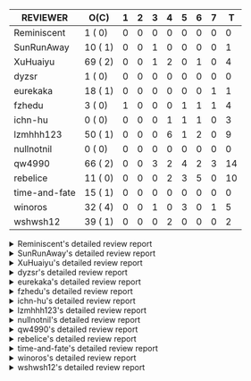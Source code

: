 |   REVIEWER    |  O(C)   | 1 | 2 | 3 | 4 | 5 | 6 | 7 | T  |
|---------------|---------|---|---|---|---|---|---|---|----|
| Reminiscent   |  1 ( 0) | 0 | 0 | 0 | 0 | 0 | 0 | 0 |  0 |
| SunRunAway    | 10 ( 1) | 0 | 0 | 1 | 0 | 0 | 0 | 0 |  1 |
| XuHuaiyu      | 69 ( 2) | 0 | 0 | 1 | 2 | 0 | 1 | 0 |  4 |
| dyzsr         |  1 ( 0) | 0 | 0 | 0 | 0 | 0 | 0 | 0 |  0 |
| eurekaka      | 18 ( 1) | 0 | 0 | 0 | 0 | 0 | 0 | 1 |  1 |
| fzhedu        |  3 ( 0) | 1 | 0 | 0 | 0 | 1 | 1 | 1 |  4 |
| ichn-hu       |  0 ( 0) | 0 | 0 | 0 | 1 | 1 | 1 | 0 |  3 |
| lzmhhh123     | 50 ( 1) | 0 | 0 | 0 | 6 | 1 | 2 | 0 |  9 |
| nullnotnil    |  0 ( 0) | 0 | 0 | 0 | 0 | 0 | 0 | 0 |  0 |
| qw4990        | 66 ( 2) | 0 | 0 | 3 | 2 | 4 | 2 | 3 | 14 |
| rebelice      | 11 ( 0) | 0 | 0 | 0 | 2 | 3 | 5 | 0 | 10 |
| time-and-fate | 15 ( 1) | 0 | 0 | 0 | 0 | 0 | 0 | 0 |  0 |
| winoros       | 32 ( 4) | 0 | 0 | 1 | 0 | 3 | 0 | 1 |  5 |
| wshwsh12      | 39 ( 1) | 0 | 0 | 0 | 2 | 0 | 0 | 0 |  2 |


<details> 
  <summary>Reminiscent's detailed review report</summary> 

## To Be Reviewed

|    REPO    |                                                              PR                                                               | C | LASTED |
|------------|-------------------------------------------------------------------------------------------------------------------------------|---|--------|
| tidb/24016 | [planner: fix index-out-of-range error when checking only_full_group_by (#23844)](https://github.com/pingcap/tidb/pull/24016) |   | 39d19h |


## Reviewed in Last 7 Days

| REPO | PR | C | D | R |
|------|----|---|---|---|


</details> 


<details> 
  <summary>SunRunAway's detailed review report</summary> 

## To Be Reviewed

|    REPO    |                                                                  PR                                                                   | C | LASTED  |
|------------|---------------------------------------------------------------------------------------------------------------------------------------|---|---------|
| tidb/19178 | [executor: Refactor probe channel](https://github.com/pingcap/tidb/pull/19178)                                                        |   | 283d17h |
| tidb/19807 | [executor: parallel evaluation for hash aggregate distinct](https://github.com/pingcap/tidb/pull/19807)                               |   | 261d11h |
| tidb/19900 | [executor: enable inline projection for sort&topN](https://github.com/pingcap/tidb/pull/19900)                                        | Y | 256d18h |
| tidb/20140 | [expressions: Support `bin-to-uuid` and `uuid-to-bin`](https://github.com/pingcap/tidb/pull/20140)                                    |   | 243d22h |
| tidb/21207 | [planner: fix the inappropriate out-of-range range estimation rule](https://github.com/pingcap/tidb/pull/21207)                       |   | 181d19h |
| tidb/21834 | [planner: enhanced index range calculation plan](https://github.com/pingcap/tidb/pull/21834)                                          |   | 158d19h |
| tidb/21878 | [planner: do not push down lock to pointGet/bacthPointGet when selection exists](https://github.com/pingcap/tidb/pull/21878)          |   | 156d18h |
| tidb/21956 | [planner/preprocessor: disallow into-outfile clause in some place](https://github.com/pingcap/tidb/pull/21956)                        |   | 151d23h |
| tidb/22217 | [*: rewrite origin SQL with default DB for SQL bindings (#21275)](https://github.com/pingcap/tidb/pull/22217)                         |   | 137d18h |
| tidb/22379 | [[experiment] executor: allow aggregation to spill disk when running out of memory quota](https://github.com/pingcap/tidb/pull/22379) |   | 130d19h |


## Reviewed in Last 7 Days

|   REPO    |                                   PR                                   | C | D |  R   |
|-----------|------------------------------------------------------------------------|---|---|------|
| docs/5647 | [Add documentation for SEM](https://github.com/pingcap/docs/pull/5647) |   | 3 | 2d5h |


</details> 


<details> 
  <summary>XuHuaiyu's detailed review report</summary> 

## To Be Reviewed

|     REPO     |                                                                                 PR                                                                                 | C | LASTED  |
|--------------|--------------------------------------------------------------------------------------------------------------------------------------------------------------------|---|---------|
| tidb/19900   | [executor: enable inline projection for sort&topN](https://github.com/pingcap/tidb/pull/19900)                                                                     | Y | 256d18h |
| docs-cn/5561 | [Add sql optimization-related docs to toc](https://github.com/pingcap/docs-cn/pull/5561)                                                                           |   | 90d15h  |
| tidb/19957   | [executor: add builtin aggregate function `json_arrayagg`](https://github.com/pingcap/tidb/pull/19957)                                                             | Y | 254d14h |
| tidb/20140   | [expressions: Support `bin-to-uuid` and `uuid-to-bin`](https://github.com/pingcap/tidb/pull/20140)                                                                 |   | 243d22h |
| tidb/20790   | [collation: add pinyin collation for chinese charset support](https://github.com/pingcap/tidb/pull/20790)                                                          |   | 201d21h |
| tidb/21064   | [planner, executor: fix cast not check error](https://github.com/pingcap/tidb/pull/21064)                                                                          |   | 189d9h  |
| tidb/21334   | [*: make rollback work on user-defined variables](https://github.com/pingcap/tidb/pull/21334)                                                                      |   | 178d14h |
| tidb/21401   | [expression: incompatibility with MySQL for ADDTIME()](https://github.com/pingcap/tidb/pull/21401)                                                                 |   | 174d12h |
| tidb/21536   | [executor: add slow-log file meta cache to avoid repeat read file meta information](https://github.com/pingcap/tidb/pull/21536)                                    |   | 167d15h |
| tidb/21564   | [ddl: fix Incorrect behavior of NO_ZERO_DATE when altering table](https://github.com/pingcap/tidb/pull/21564)                                                      |   | 166d16h |
| tidb/22131   | [privilege: remove leading and trailing space when create user and role](https://github.com/pingcap/tidb/pull/22131)                                               |   | 143d19h |
| tidb/22163   | [expression: separated arithmeticMinusIntSig](https://github.com/pingcap/tidb/pull/22163)                                                                          |   | 139d14h |
| tidb/22186   | [executor: fix select into outfile with year type column has no data (#22175)](https://github.com/pingcap/tidb/pull/22186)                                         |   | 138d16h |
| tidb/22616   | [expression: from_unixtime accept 64-bit integers](https://github.com/pingcap/tidb/pull/22616)                                                                     |   | 114d23h |
| tidb/22631   | [executor: refine window processor](https://github.com/pingcap/tidb/pull/22631)                                                                                    |   | 112d23h |
| tidb/22696   | [expression: enable arithmetic Mod push down](https://github.com/pingcap/tidb/pull/22696)                                                                          |   | 109d17h |
| tidb/22711   | [executor: Fix inline schema name](https://github.com/pingcap/tidb/pull/22711)                                                                                     |   | 109d12h |
| tidb/22722   | [planner, errno: make error code of ErrMixOfGroupFuncAndFields consistent with MySQL](https://github.com/pingcap/tidb/pull/22722)                                  |   | 108d21h |
| tidb/23012   | [executor: fix affected rows of ddls and complete uint tests](https://github.com/pingcap/tidb/pull/23012)                                                          |   | 84d17h  |
| tidb/23295   | [util, types: don't let SPM be affected by charset (#23161)](https://github.com/pingcap/tidb/pull/23295)                                                           |   | 72d12h  |
| tidb/23336   | [expression: fix unexpected constant fold when year compare string (#23281)](https://github.com/pingcap/tidb/pull/23336)                                           |   | 68d20h  |
| tidb/23348   | [planner: show cast type in EXPLAIN in coptask (#23123)](https://github.com/pingcap/tidb/pull/23348)                                                               |   | 68d18h  |
| tidb/23350   | [util/stringutil, util/ranger, planner: use hierarchical separators to simplify the parsing for info of EXPLAIN ](https://github.com/pingcap/tidb/pull/23350)      |   | 68d18h  |
| tidb/23398   | [expression: fix refine compare constant (#23339)](https://github.com/pingcap/tidb/pull/23398)                                                                     |   | 66d18h  |
| tidb/23405   | [domain: remove the exit chan, use context](https://github.com/pingcap/tidb/pull/23405)                                                                            |   | 66d17h  |
| tidb/23433   | [WIP: speed up for slow query logs retrieving ](https://github.com/pingcap/tidb/pull/23433)                                                                        |   | 65d17h  |
| tidb/23497   | [expression: Let TiDB use Hyperscan to support multi-pattern-match](https://github.com/pingcap/tidb/pull/23497)                                                    |   | 60d22h  |
| tidb/23562   | [execution: reuse iterator in hash join](https://github.com/pingcap/tidb/pull/23562)                                                                               |   | 59d13h  |
| tidb/23640   | [*: fix the bug about YEAR(0.9) returns NULL instead of 0 in NO_ZERO_DATE mode](https://github.com/pingcap/tidb/pull/23640)                                        |   | 55d14h  |
| tidb/23661   | [expression: Maintain separate scalar function pushdown lists for each engine instead of unified. (#23284)](https://github.com/pingcap/tidb/pull/23661)            |   | 54d20h  |
| tidb/23884   | [Metric: Collect TiKV Read Duration Metric for SLI/SLO](https://github.com/pingcap/tidb/pull/23884)                                                                |   | 46d20h  |
| tidb/23964   | [executor: GROUP_CONCAT(float) is not compatible with mysql](https://github.com/pingcap/tidb/pull/23964)                                                           |   | 41d17h  |
| tidb/24016   | [planner: fix index-out-of-range error when checking only_full_group_by (#23844)](https://github.com/pingcap/tidb/pull/24016)                                      |   | 39d19h  |
| tidb/24033   | [statistics: fix some unstable tests in global stats (#23502)](https://github.com/pingcap/tidb/pull/24033)                                                         |   | 39d9h   |
| tidb/24053   | [executor: fix wrong convert from bit to string when do projection (#23960)](https://github.com/pingcap/tidb/pull/24053)                                           |   | 38d16h  |
| tidb/24061   | [statistics: fix some potential panic in statistics (#23988)](https://github.com/pingcap/tidb/pull/24061)                                                          |   | 38d13h  |
| tidb/24079   | [planner: change descScanFactor to scanFactor when ExpectedCount is small. (#23972)](https://github.com/pingcap/tidb/pull/24079)                                   |   | 37d20h  |
| tidb/24155   | [planner, executor: fix index merge partial table scan schema (#23936)](https://github.com/pingcap/tidb/pull/24155)                                                |   | 33d20h  |
| tidb/24179   | [expression: fix float64 overflow check in plus/minus real function](https://github.com/pingcap/tidb/pull/24179)                                                   |   | 32d23h  |
| tidb/24228   | [executor: skip TestPrepareStmtAfterIsolationReadChange when race enable (#24200)](https://github.com/pingcap/tidb/pull/24228)                                     |   | 30d23h  |
| tidb/24229   | [executor: speed up race test TestInsertReorgDelete (#24208)](https://github.com/pingcap/tidb/pull/24229)                                                          |   | 30d22h  |
| tidb/24234   | [executor: skip TestMppExecution when race is enabled (#24222)](https://github.com/pingcap/tidb/pull/24234)                                                        |   | 30d18h  |
| tidb/24241   | [planner/core: remove random test to reduce CI time (#24207)](https://github.com/pingcap/tidb/pull/24241)                                                          |   | 30d15h  |
| tidb/24267   | [expression: fix wrong flen infer for bit constant (#23867)](https://github.com/pingcap/tidb/pull/24267)                                                           |   | 28d18h  |
| tidb/24287   | [planner/core: support union all for mpp.](https://github.com/pingcap/tidb/pull/24287)                                                                             |   | 27d19h  |
| tidb/24341   | [executor: fix projection executor panic and add failpoint test (#24231)](https://github.com/pingcap/tidb/pull/24341)                                              |   | 25d20h  |
| tidb/24345   | [executor: fix data race of parallel apply operator (#24257)](https://github.com/pingcap/tidb/pull/24345)                                                          |   | 25d19h  |
| tidb/24354   | [expression: fix wrong type infer for agg function when type is null (#24290)](https://github.com/pingcap/tidb/pull/24354)                                         |   | 25d17h  |
| tidb/24371   | [*: avoid create new parser object in prepared exec](https://github.com/pingcap/tidb/pull/24371)                                                                   |   | 24d20h  |
| tidb/24466   | [test: fix unstable TestIssue20658 (#24425)](https://github.com/pingcap/tidb/pull/24466)                                                                           |   | 16d15h  |
| tidb/24488   | [planner: let CopTiFlashConcurrencyFactor inflence the cost of whole plan (#24157)](https://github.com/pingcap/tidb/pull/24488)                                    |   | 15d18h  |
| tidb/24489   | [planner: clone possible properties before saving them (#24204)](https://github.com/pingcap/tidb/pull/24489)                                                       |   | 15d17h  |
| tidb/24513   | [inforschema, executor, util/kvcache, util/statement_summary : Add STATEMENTS_SUMMARY_EVICTED into information_schema](https://github.com/pingcap/tidb/pull/24513) |   | 13d21h  |
| tidb/24529   | [*: consitent get infoschema (#24230)](https://github.com/pingcap/tidb/pull/24529)                                                                                 |   | 13d13h  |
| tidb/24546   | [*: test](https://github.com/pingcap/tidb/pull/24546)                                                                                                              |   | 12d17h  |
| tidb/24566   | [variable: remove radix join variable](https://github.com/pingcap/tidb/pull/24566)                                                                                 |   | 11d21h  |
| tidb/24611   | [executor: fix point_get result on clustered index when new-row-format disabled but new-collation enabled (#24544)](https://github.com/pingcap/tidb/pull/24611)    |   | 10d22h  |
| tidb/24613   | [planner, executor: supports select statement with AS OF](https://github.com/pingcap/tidb/pull/24613)                                                              |   | 10d19h  |
| tidb/24671   | [(DNM) Revert "planner, executor: enable inline projection for Limit (#20288)"](https://github.com/pingcap/tidb/pull/24671)                                        |   | 9d16h   |
| tidb/24699   | [*: Remove incorrect global sysvar caching](https://github.com/pingcap/tidb/pull/24699)                                                                            |   | 6d11h   |
| tidb/24766   | [executor: implement set transaction read only as of transaction](https://github.com/pingcap/tidb/pull/24766)                                                      |   | 4d13h   |
| tidb/24772   | [executor: fix wrong enum key in point get (#24618)](https://github.com/pingcap/tidb/pull/24772)                                                                   |   | 4d7h    |
| tidb/24792   | [planner: build plan for CTE](https://github.com/pingcap/tidb/pull/24792)                                                                                          |   | 3d18h   |
| tidb/24802   | [executor: add table name in log (#24666)](https://github.com/pingcap/tidb/pull/24802)                                                                             |   | 3d16h   |
| tidb/24803   | [[DNM] Batch mode](https://github.com/pingcap/tidb/pull/24803)                                                                                                     |   | 3d15h   |
| tidb/24809   | [executor: add CTEExec and CTETableReaderExec](https://github.com/pingcap/tidb/pull/24809)                                                                         |   | 2d23h   |
| tidb/24816   | [*: fix inconsistent spelling "Sql"](https://github.com/pingcap/tidb/pull/24816)                                                                                   |   | 2d21h   |
| tidb/24824   | [executor: fix index join panic on prefix index on some cases (#24568)](https://github.com/pingcap/tidb/pull/24824)                                                |   | 2d18h   |
| tidb/24831   | [ddl: the clustered index primary key conflict prompt information is not an index value](https://github.com/pingcap/tidb/pull/24831)                               |   | 2d14h   |


## Reviewed in Last 7 Days

|     REPO     |                                                          PR                                                           | C | D |  R   |
|--------------|-----------------------------------------------------------------------------------------------------------------------|---|---|------|
| tidb/24833   | [server, store: speed up server test](https://github.com/pingcap/tidb/pull/24833)                                     |   | 3 | 10h  |
| docs-cn/6270 | [releases: add tidb 4.0.13 release notes](https://github.com/pingcap/docs-cn/pull/6270)                               |   | 4 | 6d2h |
| docs/5621    | [releases: add tidb 4.0.13 release notes](https://github.com/pingcap/docs/pull/5621)                                  |   | 4 | 6d0h |
| tidb/24542   | [expression, planner: push cast down to control function with enum type.](https://github.com/pingcap/tidb/pull/24542) |   | 6 | 7d3h |


</details> 


<details> 
  <summary>dyzsr's detailed review report</summary> 

## To Be Reviewed

|    REPO    |                                                                 PR                                                                  | C | LASTED |
|------------|-------------------------------------------------------------------------------------------------------------------------------------|---|--------|
| tidb/24018 | [ranger: fix the range construction behavior when the column's type is `YEAR` (#23559)](https://github.com/pingcap/tidb/pull/24018) |   | 39d18h |


## Reviewed in Last 7 Days

| REPO | PR | C | D | R |
|------|----|---|---|---|


</details> 


<details> 
  <summary>eurekaka's detailed review report</summary> 

## To Be Reviewed

|    REPO    |                                                                  PR                                                                  | C | LASTED  |
|------------|--------------------------------------------------------------------------------------------------------------------------------------|---|---------|
| tidb/20877 | [statistics: collect index usage information](https://github.com/pingcap/tidb/pull/20877)                                            |   | 199d17h |
| tidb/23316 | [planner: Fix rebuild range for prepared plan](https://github.com/pingcap/tidb/pull/23316)                                           |   | 69d17h  |
| tidb/23373 | [executor: fix get var expr when session var is hex literal (#23241)](https://github.com/pingcap/tidb/pull/23373)                    |   | 67d19h  |
| tidb/23760 | [collation: fix tidb panic when compare string with collation](https://github.com/pingcap/tidb/pull/23760)                           |   | 53d14h  |
| tidb/24033 | [statistics: fix some unstable tests in global stats (#23502)](https://github.com/pingcap/tidb/pull/24033)                           |   | 39d9h   |
| tidb/24061 | [statistics: fix some potential panic in statistics (#23988)](https://github.com/pingcap/tidb/pull/24061)                            |   | 38d13h  |
| tidb/24079 | [planner: change descScanFactor to scanFactor when ExpectedCount is small. (#23972)](https://github.com/pingcap/tidb/pull/24079)     |   | 37d20h  |
| tidb/24147 | [docs/design: add proposal for common table expression](https://github.com/pingcap/tidb/pull/24147)                                  |   | 33d23h  |
| tidb/24155 | [planner, executor: fix index merge partial table scan schema (#23936)](https://github.com/pingcap/tidb/pull/24155)                  |   | 33d20h  |
| tidb/24317 | [statistics: skip reading mysql.stats_histograms if cached stats is up-to-date (#24175)](https://github.com/pingcap/tidb/pull/24317) |   | 26d17h  |
| tidb/24458 | [planner, executor, statistics: support correlation calc for new sampling method](https://github.com/pingcap/tidb/pull/24458)        |   | 16d17h  |
| tidb/24537 | [*: remove SchemaVersion in TransactionContext (#24236)](https://github.com/pingcap/tidb/pull/24537)                                 |   | 13d0h   |
| tidb/24623 | [statistics: fix the unexpected estimation error on full sampling](https://github.com/pingcap/tidb/pull/24623)                       |   | 10d18h  |
| tidb/24633 | [planner: fix incorrect TableDual plan built from nulleq (#24596)](https://github.com/pingcap/tidb/pull/24633)                       | Y | 10d14h  |
| tidb/24635 | [ranger: fix the case which could have duplicate ranges (#24590)](https://github.com/pingcap/tidb/pull/24635)                        |   | 10d14h  |
| tidb/24649 | [server: close the temporary session in HTTP API to avoid memory leak (#24339)](https://github.com/pingcap/tidb/pull/24649)          |   | 10d0h   |
| tidb/24650 | [server: close the temporary session in HTTP API to avoid memory leak (#24339)](https://github.com/pingcap/tidb/pull/24650)          |   | 10d0h   |
| tidb/24703 | [planner: unify name of datasource receiver](https://github.com/pingcap/tidb/pull/24703)                                             |   | 5d23h   |


## Reviewed in Last 7 Days

|    REPO    |                                           PR                                           | C | D |   R    |
|------------|----------------------------------------------------------------------------------------|---|---|--------|
| tidb/24287 | [planner/core: support union all for mpp.](https://github.com/pingcap/tidb/pull/24287) |   | 7 | 20d23h |


</details> 


<details> 
  <summary>fzhedu's detailed review report</summary> 

## To Be Reviewed

|    REPO    |                                                               PR                                                                | C | LASTED |
|------------|---------------------------------------------------------------------------------------------------------------------------------|---|--------|
| tidb/24341 | [executor: fix projection executor panic and add failpoint test (#24231)](https://github.com/pingcap/tidb/pull/24341)           |   | 25d20h |
| tidb/24488 | [planner: let CopTiFlashConcurrencyFactor inflence the cost of whole plan (#24157)](https://github.com/pingcap/tidb/pull/24488) |   | 15d18h |
| tidb/24724 | [store/copr: balance region for batch cop task (#24521)](https://github.com/pingcap/tidb/pull/24724)                            |   | 5d16h  |


## Reviewed in Last 7 Days

|     REPO     |                                                 PR                                                 | C | D |   R   |
|--------------|----------------------------------------------------------------------------------------------------|---|---|-------|
| tics/1966    | [Fix cast string as double](https://github.com/pingcap/tics/pull/1966)                             |   | 1 | 4h    |
| tiflash/1717 | [disable run-generate-tests for randgen-mpp (#1716)](https://github.com/pingcap/tiflash/pull/1717) |   | 5 | 0h    |
| tidb/24521   | [store/copr: balance region for batch cop task](https://github.com/pingcap/tidb/pull/24521)        |   | 6 | 7d21h |
| tidb/24287   | [planner/core: support union all for mpp.](https://github.com/pingcap/tidb/pull/24287)             |   | 7 | 21d3h |


</details> 


<details> 
  <summary>ichn-hu's detailed review report</summary> 

## To Be Reviewed

| REPO | PR | C | LASTED |
|------|----|---|--------|


## Reviewed in Last 7 Days

|    REPO    |                                                        PR                                                         | C | D |   R    |
|------------|-------------------------------------------------------------------------------------------------------------------|---|---|--------|
| tidb/24772 | [executor: fix wrong enum key in point get (#24618)](https://github.com/pingcap/tidb/pull/24772)                  |   | 4 | 12h    |
| tidb/24618 | [executor: fix wrong enum key in point get](https://github.com/pingcap/tidb/pull/24618)                           |   | 5 | 5d22h  |
| tidb/24379 | [executor: enhancement for ListInDisk(support writing after reading)](https://github.com/pingcap/tidb/pull/24379) |   | 6 | 18d20h |


</details> 


<details> 
  <summary>lzmhhh123's detailed review report</summary> 

## To Be Reviewed

|    REPO    |                                                                           PR                                                                            | C | LASTED  |
|------------|---------------------------------------------------------------------------------------------------------------------------------------------------------|---|---------|
| tidb/20444 | [expression: add json_merge_patch](https://github.com/pingcap/tidb/pull/20444)                                                                          |   | 221d21h |
| tidb/20465 | [expression: add uuidShortFunction](https://github.com/pingcap/tidb/pull/20465)                                                                         |   | 220d20h |
| tidb/20642 | [executor: modify admin executors to support partitioned table with global index](https://github.com/pingcap/tidb/pull/20642)                           |   | 209d16h |
| tidb/20903 | [planner: fix confused and unnecessary double-projection in plans.](https://github.com/pingcap/tidb/pull/20903)                                         |   | 198d17h |
| tidb/21018 | [planner: don't push down null sensitive join conditions (#19620)](https://github.com/pingcap/tidb/pull/21018)                                          |   | 192d17h |
| tidb/21195 | [brie: integrate lightning to suport IMPORT statement](https://github.com/pingcap/tidb/pull/21195)                                                      |   | 181d23h |
| tidb/21334 | [*: make rollback work on user-defined variables](https://github.com/pingcap/tidb/pull/21334)                                                           |   | 178d14h |
| tidb/21347 | [session: make rollback work on global variables](https://github.com/pingcap/tidb/pull/21347)                                                           |   | 177d20h |
| tidb/21487 | [*: ensure TABLE statement works](https://github.com/pingcap/tidb/pull/21487)                                                                           |   | 171d5h  |
| tidb/21651 | [planner: allow filter condition pushing down to IndexScan for prefix index](https://github.com/pingcap/tidb/pull/21651)                                |   | 164d14h |
| tidb/22126 | [*: add `sys` schema, `sys.SCHEMA_UNUSED_INDEXES` view and `sys.SCHEMA_INDEX_USAGE` view](https://github.com/pingcap/tidb/pull/22126)                   |   | 143d20h |
| tidb/22361 | [table: fix insert into _tidb_rowid panic and rebase it if needed (#22062)](https://github.com/pingcap/tidb/pull/22361)                                 |   | 131d20h |
| tidb/22372 | [executor: fix SelectForUpdate in decorrelated subquery under pessimistic mode](https://github.com/pingcap/tidb/pull/22372)                             |   | 131d10h |
| tidb/22478 | [planner, executor: fix query partition table with global unique index get wrong result](https://github.com/pingcap/tidb/pull/22478)                    |   | 122d13h |
| tidb/22631 | [executor: refine window processor](https://github.com/pingcap/tidb/pull/22631)                                                                         |   | 112d23h |
| tidb/22699 | [brie: add error info column and history backup/restore info in sql](https://github.com/pingcap/tidb/pull/22699)                                        |   | 109d17h |
| tidb/23149 | [core: support left join and right join for join reorder](https://github.com/pingcap/tidb/pull/23149)                                                   |   | 78d12h  |
| tidb/23348 | [planner: show cast type in EXPLAIN in coptask (#23123)](https://github.com/pingcap/tidb/pull/23348)                                                    |   | 68d18h  |
| tidb/23373 | [executor: fix get var expr when session var is hex literal (#23241)](https://github.com/pingcap/tidb/pull/23373)                                       |   | 67d19h  |
| tidb/23661 | [expression: Maintain separate scalar function pushdown lists for each engine instead of unified. (#23284)](https://github.com/pingcap/tidb/pull/23661) |   | 54d20h  |
| tidb/23703 | [expression: fix approx_percent panic on bit column (#23687)](https://github.com/pingcap/tidb/pull/23703)                                               |   | 54d14h  |
| tidb/23760 | [collation: fix tidb panic when compare string with collation](https://github.com/pingcap/tidb/pull/23760)                                              |   | 53d14h  |
| tidb/23940 | [config, ddl: allow auto inc columns in generated columns and expression indexes](https://github.com/pingcap/tidb/pull/23940)                           |   | 43d18h  |
| tidb/23968 | [statistics: fix unstable TestDropPartitionStats test](https://github.com/pingcap/tidb/pull/23968)                                                      |   | 41d15h  |
| tidb/23987 | [executor: Implements json_arrayagg function](https://github.com/pingcap/tidb/pull/23987)                                                               |   | 40d18h  |
| tidb/24016 | [planner: fix index-out-of-range error when checking only_full_group_by (#23844)](https://github.com/pingcap/tidb/pull/24016)                           |   | 39d19h  |
| tidb/24018 | [ranger: fix the range construction behavior when the column's type is `YEAR` (#23559)](https://github.com/pingcap/tidb/pull/24018)                     |   | 39d18h  |
| tidb/24151 | [ddl: admin show ddl jobs output confusing with multiple jobs](https://github.com/pingcap/tidb/pull/24151)                                              |   | 33d21h  |
| tidb/24155 | [planner, executor: fix index merge partial table scan schema (#23936)](https://github.com/pingcap/tidb/pull/24155)                                     |   | 33d20h  |
| tidb/24186 | [executor: make column default value being aware of NO_ZERO_IN_DATE (#24174)](https://github.com/pingcap/tidb/pull/24186)                               |   | 32d19h  |
| tidb/24211 | [*: support txn retry when auto id meets duplicate entry](https://github.com/pingcap/tidb/pull/24211)                                                   |   | 31d13h  |
| tidb/24234 | [executor: skip TestMppExecution when race is enabled (#24222)](https://github.com/pingcap/tidb/pull/24234)                                             |   | 30d18h  |
| tidb/24250 | [planner: rewrite `LIKE` as range for expression index](https://github.com/pingcap/tidb/pull/24250)                                                     |   | 29d21h  |
| tidb/24268 | [expression: fix cast real, decimal to time (#24120)](https://github.com/pingcap/tidb/pull/24268)                                                       |   | 28d17h  |
| tidb/24341 | [executor: fix projection executor panic and add failpoint test (#24231)](https://github.com/pingcap/tidb/pull/24341)                                   |   | 25d20h  |
| tidb/24423 | [executor, statistics: support prefix column index case for full sampling analyze](https://github.com/pingcap/tidb/pull/24423)                          |   | 17d18h  |
| tidb/24539 | [statistics: dump FMSketch to KV only for partition table with dynamic prune mode (#24453)](https://github.com/pingcap/tidb/pull/24539)                 |   | 12d22h  |
| tidb/24551 | [planner: create new column slice in PreparePossibleProperties (#24342)](https://github.com/pingcap/tidb/pull/24551)                                    |   | 12d16h  |
| tidb/24600 | [store/tikv: change backoff type for missed tiflash peer. (#24577)](https://github.com/pingcap/tidb/pull/24600)                                         |   | 11d12h  |
| tidb/24612 | [planner/core: refresh stale regions in cache for batch cop response (#24457)](https://github.com/pingcap/tidb/pull/24612)                              |   | 10d21h  |
| tidb/24633 | [planner: fix incorrect TableDual plan built from nulleq (#24596)](https://github.com/pingcap/tidb/pull/24633)                                          | Y | 10d14h  |
| tidb/24641 | [ddl: converts NULL to NOT NULL for column types with NULL data reports err](https://github.com/pingcap/tidb/pull/24641)                                |   | 10d11h  |
| tidb/24684 | [ddl: add region and split compatibility for temporary table](https://github.com/pingcap/tidb/pull/24684)                                               |   | 6d19h   |
| tidb/24737 | [executor: pessimistic lock on the temporary table should not be written to TiKV](https://github.com/pingcap/tidb/pull/24737)                           |   | 4d23h   |
| tidb/24778 | [expression: Push down group concat to TiFlash](https://github.com/pingcap/tidb/pull/24778)                                                             |   | 3d22h   |
| tidb/24801 | [expression: support cast real/int as real (#24670)](https://github.com/pingcap/tidb/pull/24801)                                                        |   | 3d16h   |
| tidb/24806 | [config: ignore tiflash when show config (#24770)](https://github.com/pingcap/tidb/pull/24806)                                                          |   | 3d11h   |
| tidb/24821 | [expression: Support push scalar function `concat` and `unix_timestamp` down to TiFlash.](https://github.com/pingcap/tidb/pull/24821)                   |   | 2d19h   |
| tidb/24825 | [telemetry: add pk type of clusterindex feature usage information](https://github.com/pingcap/tidb/pull/24825)                                          |   | 2d18h   |
| tidb/24830 | [expresssion: determine the field type of control function with enum type](https://github.com/pingcap/tidb/pull/24830)                                  |   | 2d17h   |


## Reviewed in Last 7 Days

|      REPO      |                                                    PR                                                     | C | D |   R   |
|----------------|-----------------------------------------------------------------------------------------------------------|---|---|-------|
| tidb-test/1191 | [Add enum expression/aggregate test by randgen ](https://github.com/pingcap/tidb-test/pull/1191)          |   | 4 | 1d6h  |
| tidb-test/1194 | [port test related to enum from tidb repo](https://github.com/pingcap/tidb-test/pull/1194)                |   | 4 | 0h    |
| tidb/23022     | [executor: create PipelinedWindowExec](https://github.com/pingcap/tidb/pull/23022)                        |   | 4 | 80d0h |
| tidb/24670     | [expression: support cast real/int as real](https://github.com/pingcap/tidb/pull/24670)                   |   | 4 | 5d20h |
| tidb/24675     | [expression: add builtin function ``json_pretty``](https://github.com/pingcap/tidb/pull/24675)            |   | 4 | 5d15h |
| tidb/24770     | [config: ignore tiflash when show config](https://github.com/pingcap/tidb/pull/24770)                     |   | 4 | 13h   |
| tikv/10167     | [copr: fix Max/Min bug when comparing signed and unsigned int64](https://github.com/tikv/tikv/pull/10167) |   | 5 | 5d20h |
| tidb/24287     | [planner/core: support union all for mpp.](https://github.com/pingcap/tidb/pull/24287)                    |   | 6 | 22d1h |
| tidb/24685     | [*: add option for enum push down](https://github.com/pingcap/tidb/pull/24685)                            |   | 6 | 20h   |


</details> 


<details> 
  <summary>nullnotnil's detailed review report</summary> 

## To Be Reviewed

| REPO | PR | C | LASTED |
|------|----|---|--------|


## Reviewed in Last 7 Days

| REPO | PR | C | D | R |
|------|----|---|---|---|


</details> 


<details> 
  <summary>qw4990's detailed review report</summary> 

## To Be Reviewed

|     REPO     |                                                                           PR                                                                            | C | LASTED  |
|--------------|---------------------------------------------------------------------------------------------------------------------------------------------------------|---|---------|
| tidb/19029   | [types: fix unexpected NOT_NULL flags](https://github.com/pingcap/tidb/pull/19029)                                                                      |   | 290d22h |
| docs-cn/5561 | [Add sql optimization-related docs to toc](https://github.com/pingcap/docs-cn/pull/5561)                                                                |   | 90d15h  |
| docs/5498    | [partitioning: Corrected partition management](https://github.com/pingcap/docs/pull/5498)                                                               |   | 27d19h  |
| tidb/20708   | [*: separate auto_increment ID allocator from _tidb_rowid allocator](https://github.com/pingcap/tidb/pull/20708)                                        |   | 206d21h |
| tidb/21018   | [planner: don't push down null sensitive join conditions (#19620)](https://github.com/pingcap/tidb/pull/21018)                                          |   | 192d17h |
| tidb/21318   | [planner, expression: use the range of column types to simplify expressions](https://github.com/pingcap/tidb/pull/21318)                                |   | 178d19h |
| tidb/21401   | [expression: incompatibility with MySQL for ADDTIME()](https://github.com/pingcap/tidb/pull/21401)                                                      |   | 174d12h |
| tidb/21508   | [execution: fix dayofweek('0000-00-00') behavior](https://github.com/pingcap/tidb/pull/21508)                                                           |   | 170d10h |
| tidb/21887   | [types: support %X %V %W formats for STR_TO_DATE()](https://github.com/pingcap/tidb/pull/21887)                                                         |   | 155d11h |
| tidb/22146   | [executor: forbid SFU on view](https://github.com/pingcap/tidb/pull/22146)                                                                              |   | 139d22h |
| tidb/22217   | [*: rewrite origin SQL with default DB for SQL bindings (#21275)](https://github.com/pingcap/tidb/pull/22217)                                           |   | 137d18h |
| tidb/22234   | [executor, planner: ON DUPLICATE UPDATE can refer to un-project col (#14412)](https://github.com/pingcap/tidb/pull/22234)                               |   | 137d15h |
| tidb/22261   | [time: fix parse datetime won't truncate the reluctant string (#22232)](https://github.com/pingcap/tidb/pull/22261)                                     |   | 136d19h |
| tidb/22374   | [expression: separated arithmeticIntDivideSig](https://github.com/pingcap/tidb/pull/22374)                                                              |   | 131d1h  |
| tidb/22415   | [ddl: refactor bundle[2/2] [6/6]](https://github.com/pingcap/tidb/pull/22415)                                                                           |   | 127d18h |
| tidb/22416   | [core: fix subQuery at projection in only_full_group](https://github.com/pingcap/tidb/pull/22416)                                                       | Y | 127d12h |
| tidb/22541   | [expression: Support builtin function SOUNDEX](https://github.com/pingcap/tidb/pull/22541)                                                              |   | 117d9h  |
| tidb/22862   | [brie: fix the problem that ddl restored by BR via SQL is not replicated to downstream](https://github.com/pingcap/tidb/pull/22862)                     |   | 90d23h  |
| tidb/23022   | [executor: create PipelinedWindowExec](https://github.com/pingcap/tidb/pull/23022)                                                                      |   | 83d18h  |
| tidb/23295   | [util, types: don't let SPM be affected by charset (#23161)](https://github.com/pingcap/tidb/pull/23295)                                                |   | 72d12h  |
| tidb/23316   | [planner: Fix rebuild range for prepared plan](https://github.com/pingcap/tidb/pull/23316)                                                              |   | 69d17h  |
| tidb/23373   | [executor: fix get var expr when session var is hex literal (#23241)](https://github.com/pingcap/tidb/pull/23373)                                       |   | 67d19h  |
| tidb/23398   | [expression: fix refine compare constant (#23339)](https://github.com/pingcap/tidb/pull/23398)                                                          |   | 66d18h  |
| tidb/23590   | [planner, table: optimize the list partition pruner for range query](https://github.com/pingcap/tidb/pull/23590)                                        |   | 58d17h  |
| tidb/23661   | [expression: Maintain separate scalar function pushdown lists for each engine instead of unified. (#23284)](https://github.com/pingcap/tidb/pull/23661) |   | 54d20h  |
| tidb/23730   | [distsql/*: typo fix for `dispatches`](https://github.com/pingcap/tidb/pull/23730)                                                                      |   | 53d19h  |
| tidb/23796   | [tests: make TestIndexLookupMergeJoinHang and TestIssue18068 stable (#23741)](https://github.com/pingcap/tidb/pull/23796)                               |   | 52d20h  |
| tidb/23963   | [executor: checking chunk is full precedes filtering](https://github.com/pingcap/tidb/pull/23963)                                                       |   | 41d17h  |
| tidb/23987   | [executor: Implements json_arrayagg function](https://github.com/pingcap/tidb/pull/23987)                                                               |   | 40d18h  |
| tidb/24018   | [ranger: fix the range construction behavior when the column's type is `YEAR` (#23559)](https://github.com/pingcap/tidb/pull/24018)                     |   | 39d18h  |
| tidb/24193   | [executor: implement cteutil.Storage](https://github.com/pingcap/tidb/pull/24193)                                                                       |   | 32d11h  |
| tidb/24229   | [executor: speed up race test TestInsertReorgDelete (#24208)](https://github.com/pingcap/tidb/pull/24229)                                               |   | 30d22h  |
| tidb/24241   | [planner/core: remove random test to reduce CI time (#24207)](https://github.com/pingcap/tidb/pull/24241)                                               |   | 30d15h  |
| tidb/24267   | [expression: fix wrong flen infer for bit constant (#23867)](https://github.com/pingcap/tidb/pull/24267)                                                |   | 28d18h  |
| tidb/24354   | [expression: fix wrong type infer for agg function when type is null (#24290)](https://github.com/pingcap/tidb/pull/24354)                              |   | 25d17h  |
| tidb/24374   | [planner: filter conflict read_from_storage hints (#24313)](https://github.com/pingcap/tidb/pull/24374)                                                 |   | 24d19h  |
| tidb/24382   | [statistics: trigger auto-analyze based on histogram row count](https://github.com/pingcap/tidb/pull/24382)                                             |   | 24d16h  |
| tidb/24432   | [store/copr: invalidate stale regions for Mpp query. (#24410)](https://github.com/pingcap/tidb/pull/24432)                                              |   | 17d16h  |
| tidb/24437   | [planner: fix column pruning bug for Apply and Join (#24369)](https://github.com/pingcap/tidb/pull/24437)                                               |   | 17d13h  |
| tidb/24466   | [test: fix unstable TestIssue20658 (#24425)](https://github.com/pingcap/tidb/pull/24466)                                                                |   | 16d15h  |
| tidb/24468   | [*: fix missing reset for `DurationParse`](https://github.com/pingcap/tidb/pull/24468)                                                                  |   | 16d14h  |
| tidb/24493   | [store/cop: reload region every time when meeting io error (#24447)](https://github.com/pingcap/tidb/pull/24493)                                        |   | 15d16h  |
| tidb/24527   | [*: Upgrade to go 1.16 && remove deprecated io/ioutil](https://github.com/pingcap/tidb/pull/24527)                                                      |   | 13d13h  |
| tidb/24537   | [*: remove SchemaVersion in TransactionContext (#24236)](https://github.com/pingcap/tidb/pull/24537)                                                    |   | 13d0h   |
| tidb/24539   | [statistics: dump FMSketch to KV only for partition table with dynamic prune mode (#24453)](https://github.com/pingcap/tidb/pull/24539)                 |   | 12d22h  |
| tidb/24551   | [planner: create new column slice in PreparePossibleProperties (#24342)](https://github.com/pingcap/tidb/pull/24551)                                    |   | 12d16h  |
| tidb/24575   | [*: introduce snapshot into analyze](https://github.com/pingcap/tidb/pull/24575)                                                                        |   | 11d18h  |
| tidb/24623   | [statistics: fix the unexpected estimation error on full sampling](https://github.com/pingcap/tidb/pull/24623)                                          |   | 10d18h  |
| tidb/24633   | [planner: fix incorrect TableDual plan built from nulleq (#24596)](https://github.com/pingcap/tidb/pull/24633)                                          | Y | 10d14h  |
| tidb/24635   | [ranger: fix the case which could have duplicate ranges (#24590)](https://github.com/pingcap/tidb/pull/24635)                                           |   | 10d14h  |
| tidb/24663   | [planner: include schema name when checking duplicate table aliases](https://github.com/pingcap/tidb/pull/24663)                                        |   | 9d17h   |
| tidb/24680   | [tablecodec: fix write wrong prefix index value when collation is ascii_bin/latin1_bin (#24578)](https://github.com/pingcap/tidb/pull/24680)            |   | 6d20h   |
| tidb/24691   | [executor: optimize warning information when query table information_schema.cluster_config](https://github.com/pingcap/tidb/pull/24691)                 |   | 6d15h   |
| tidb/24711   | [expression: add builtin function ``json_merge_patch``](https://github.com/pingcap/tidb/pull/24711)                                                     |   | 5d20h   |
| tidb/24736   | [store/tikv: extract methods for LockCtx](https://github.com/pingcap/tidb/pull/24736)                                                                   |   | 4d23h   |
| tidb/24755   | [planner: cleanup point update cache logic](https://github.com/pingcap/tidb/pull/24755)                                                                 |   | 4d17h   |
| tidb/24762   | [kv: remove `DelOption` method](https://github.com/pingcap/tidb/pull/24762)                                                                             |   | 4d15h   |
| tidb/24769   | [executor: avoid distsql request for TableReader/IndexReader/IndexLookup on temporary table](https://github.com/pingcap/tidb/pull/24769)                |   | 4d12h   |
| tidb/24772   | [executor: fix wrong enum key in point get (#24618)](https://github.com/pingcap/tidb/pull/24772)                                                        |   | 4d7h    |
| tidb/24793   | [planner: avoid unnecessary cartesian product for IN expressions on multi-columns](https://github.com/pingcap/tidb/pull/24793)                          |   | 3d18h   |
| tidb/24802   | [executor: add table name in log (#24666)](https://github.com/pingcap/tidb/pull/24802)                                                                  |   | 3d16h   |
| tidb/24804   | [executor: do not send snapshot request for (batch) point get on temporary table](https://github.com/pingcap/tidb/pull/24804)                           |   | 3d15h   |
| tidb/24813   | [*: clean up the deserted syntax of START TRANSACTION READ ONLY](https://github.com/pingcap/tidb/pull/24813)                                            |   | 2d22h   |
| tidb/24820   | [*: milisecond test and infoschema fix](https://github.com/pingcap/tidb/pull/24820)                                                                     |   | 2d19h   |
| tidb/24824   | [executor: fix index join panic on prefix index on some cases (#24568)](https://github.com/pingcap/tidb/pull/24824)                                     |   | 2d18h   |
| tidb/24830   | [expresssion: determine the field type of control function with enum type](https://github.com/pingcap/tidb/pull/24830)                                  |   | 2d17h   |


## Reviewed in Last 7 Days

|      REPO      |                                                            PR                                                            | C | D |   R   |
|----------------|--------------------------------------------------------------------------------------------------------------------------|---|---|-------|
| tidb/24818     | [ci acceleration: reduce execution time for TestDirectReadingWithAgg](https://github.com/pingcap/tidb/pull/24818)        |   | 3 | 0h    |
| tidb-test/1193 | [executor: update tests for PointGet for partition tables](https://github.com/pingcap/tidb-test/pull/1193)               |   | 3 | 23h   |
| tidb/24568     | [executor: fix index join panic on prefix index on some cases](https://github.com/pingcap/tidb/pull/24568)               |   | 3 | 8d22h |
| tidb/24799     | [*: update go.etcd.io/bbolt](https://github.com/pingcap/tidb/pull/24799)                                                 |   | 4 | 0h    |
| tidb-test/1192 | [Revert "planner: update tests for point get for partition table"](https://github.com/pingcap/tidb-test/pull/1192)       |   | 4 | 0h    |
| tidb-test/1190 | [planner: update tests for point get for partition table](https://github.com/pingcap/tidb-test/pull/1190)                |   | 5 | 2d18h |
| tidb/24588     | [planner: Implement PointGet in TryFastPlan for range/list paritition table](https://github.com/pingcap/tidb/pull/24588) |   | 5 | 7d16h |
| tidb/24744     | [executor: add partition test with expression](https://github.com/pingcap/tidb/pull/24744)                               |   | 5 | 4h    |
| tidb/24574     | [planner: add tests for partition range boundaries for LT/GT](https://github.com/pingcap/tidb/pull/24574)                |   | 5 | 7d3h  |
| tidb/24497     | [executor: add correctness tests about direct reading with indexJoin](https://github.com/pingcap/tidb/pull/24497)        |   | 6 | 9d20h |
| tidb/24673     | [executor: add correctness tests for partition table with different joins](https://github.com/pingcap/tidb/pull/24673)   |   | 6 | 3d19h |
| tidb/24674     | [executor: add correctness tests about IndexMerge](https://github.com/pingcap/tidb/pull/24674)                           |   | 7 | 2d20h |
| tidb/24628     | [executor: add test cases about partition table with `expression`](https://github.com/pingcap/tidb/pull/24628)           |   | 7 | 3d20h |
| tidb/24554     | [planner: add partitioning pruning tests for range partitioning](https://github.com/pingcap/tidb/pull/24554)             |   | 7 | 5d16h |


</details> 


<details> 
  <summary>rebelice's detailed review report</summary> 

## To Be Reviewed

|     REPO     |                                                                 PR                                                                  | C | LASTED |
|--------------|-------------------------------------------------------------------------------------------------------------------------------------|---|--------|
| docs/5185    | [sql-statements, information-schema: add `END_TIME` field for table `ANALYZE_STATUS`](https://github.com/pingcap/docs/pull/5185)    |   | 52d18h |
| docs-cn/5916 | [sql-statements, information-schema: add `END_TIME` field for table `ANALYZE_STATUS`](https://github.com/pingcap/docs-cn/pull/5916) |   | 52d18h |
| tidb/23836   | [parser, core: Implement force_index hint in parser and TiDB](https://github.com/pingcap/tidb/pull/23836)                           |   | 51d18h |
| tidb/24033   | [statistics: fix some unstable tests in global stats (#23502)](https://github.com/pingcap/tidb/pull/24033)                          |   | 39d9h  |
| tidb/24306   | [util/ranger: fix func name typo](https://github.com/pingcap/tidb/pull/24306)                                                       |   | 26d23h |
| tidb/24374   | [planner: filter conflict read_from_storage hints (#24313)](https://github.com/pingcap/tidb/pull/24374)                             |   | 24d19h |
| tidb/24488   | [planner: let CopTiFlashConcurrencyFactor inflence the cost of whole plan (#24157)](https://github.com/pingcap/tidb/pull/24488)     |   | 15d18h |
| tidb/24649   | [server: close the temporary session in HTTP API to avoid memory leak (#24339)](https://github.com/pingcap/tidb/pull/24649)         |   | 10d0h  |
| tidb/24650   | [server: close the temporary session in HTTP API to avoid memory leak (#24339)](https://github.com/pingcap/tidb/pull/24650)         |   | 10d0h  |
| tidb/24669   | [planner: fix "order by + num " can use a column not in select fields](https://github.com/pingcap/tidb/pull/24669)                  |   | 9d16h  |
| tidb/24801   | [expression: support cast real/int as real (#24670)](https://github.com/pingcap/tidb/pull/24801)                                    |   | 3d16h  |


## Reviewed in Last 7 Days

|    REPO    |                                                           PR                                                           | C | D |   R    |
|------------|------------------------------------------------------------------------------------------------------------------------|---|---|--------|
| tidb/24670 | [expression: support cast real/int as real](https://github.com/pingcap/tidb/pull/24670)                                |   | 4 | 5d21h  |
| tidb/24574 | [planner: add tests for partition range boundaries for LT/GT](https://github.com/pingcap/tidb/pull/24574)              |   | 4 | 7d22h  |
| tidb/23537 | [planner: remove some risky cache operations in the plan builder (#23354)](https://github.com/pingcap/tidb/pull/23537) |   | 5 | 55d19h |
| tidb/24497 | [executor: add correctness tests about direct reading with indexJoin](https://github.com/pingcap/tidb/pull/24497)      |   | 5 | 10d14h |
| tidb/24598 | [planner: add range partition boundaries tests with BETWEEN expression](https://github.com/pingcap/tidb/pull/24598)    |   | 5 | 6d13h  |
| tidb/24554 | [planner: add partitioning pruning tests for range partitioning](https://github.com/pingcap/tidb/pull/24554)           |   | 6 | 7d13h  |
| tidb/24714 | [executor: add more cases about dynamic-mode with union/DML/subquery](https://github.com/pingcap/tidb/pull/24714)      |   | 6 | 0h     |
| tidb/24674 | [executor: add correctness tests about IndexMerge](https://github.com/pingcap/tidb/pull/24674)                         |   | 6 | 3d15h  |
| tidb/24673 | [executor: add correctness tests for partition table with different joins](https://github.com/pingcap/tidb/pull/24673) |   | 6 | 3d16h  |
| tidb/24683 | [executor: add some test cases about dynamic-mode and apply operator](https://github.com/pingcap/tidb/pull/24683)      |   | 6 | 19h    |


</details> 


<details> 
  <summary>time-and-fate's detailed review report</summary> 

## To Be Reviewed

|    REPO    |                                                                   PR                                                                    | C | LASTED  |
|------------|-----------------------------------------------------------------------------------------------------------------------------------------|---|---------|
| tidb/20877 | [statistics: collect index usage information](https://github.com/pingcap/tidb/pull/20877)                                               |   | 199d17h |
| tidb/22416 | [core: fix subQuery at projection in only_full_group](https://github.com/pingcap/tidb/pull/22416)                                       | Y | 127d12h |
| tidb/24155 | [planner, executor: fix index merge partial table scan schema (#23936)](https://github.com/pingcap/tidb/pull/24155)                     |   | 33d20h  |
| tidb/24374 | [planner: filter conflict read_from_storage hints (#24313)](https://github.com/pingcap/tidb/pull/24374)                                 |   | 24d19h  |
| tidb/24382 | [statistics: trigger auto-analyze based on histogram row count](https://github.com/pingcap/tidb/pull/24382)                             |   | 24d16h  |
| tidb/24529 | [*: consitent get infoschema (#24230)](https://github.com/pingcap/tidb/pull/24529)                                                      |   | 13d13h  |
| tidb/24539 | [statistics: dump FMSketch to KV only for partition table with dynamic prune mode (#24453)](https://github.com/pingcap/tidb/pull/24539) |   | 12d22h  |
| tidb/24556 | [planner: add MergeAdjacentWindow rule for cascades](https://github.com/pingcap/tidb/pull/24556)                                        |   | 12d11h  |
| tidb/24575 | [*: introduce snapshot into analyze](https://github.com/pingcap/tidb/pull/24575)                                                        |   | 11d18h  |
| tidb/24635 | [ranger: fix the case which could have duplicate ranges (#24590)](https://github.com/pingcap/tidb/pull/24635)                           |   | 10d14h  |
| tidb/24663 | [planner: include schema name when checking duplicate table aliases](https://github.com/pingcap/tidb/pull/24663)                        |   | 9d17h   |
| tidb/24689 | [planner: warn for incremental analyze in version 3 stats](https://github.com/pingcap/tidb/pull/24689)                                  |   | 6d15h   |
| tidb/24753 | [statistics: avoid lock leak if error happens when reloading stats](https://github.com/pingcap/tidb/pull/24753)                         |   | 4d18h   |
| tidb/24757 | [planner/core: support limit push down](https://github.com/pingcap/tidb/pull/24757)                                                     |   | 4d16h   |
| tidb/24793 | [planner: avoid unnecessary cartesian product for IN expressions on multi-columns](https://github.com/pingcap/tidb/pull/24793)          |   | 3d18h   |


## Reviewed in Last 7 Days

| REPO | PR | C | D | R |
|------|----|---|---|---|


</details> 


<details> 
  <summary>winoros's detailed review report</summary> 

## To Be Reviewed

|     REPO     |                                                                              PR                                                                               | C | LASTED  |
|--------------|---------------------------------------------------------------------------------------------------------------------------------------------------------------|---|---------|
| tidb/18247   | [docs/design: proposal for non-recursive common table expression (CTE)](https://github.com/pingcap/tidb/pull/18247)                                           | Y | 329d8h  |
| docs-cn/5916 | [sql-statements, information-schema: add `END_TIME` field for table `ANALYZE_STATUS`](https://github.com/pingcap/docs-cn/pull/5916)                           |   | 52d18h  |
| tidb/19957   | [executor: add builtin aggregate function `json_arrayagg`](https://github.com/pingcap/tidb/pull/19957)                                                        | Y | 254d14h |
| tidb/20877   | [statistics: collect index usage information](https://github.com/pingcap/tidb/pull/20877)                                                                     |   | 199d17h |
| tidb/21018   | [planner: don't push down null sensitive join conditions (#19620)](https://github.com/pingcap/tidb/pull/21018)                                                |   | 192d17h |
| tidb/21207   | [planner: fix the inappropriate out-of-range range estimation rule](https://github.com/pingcap/tidb/pull/21207)                                               |   | 181d19h |
| tidb/21487   | [*: ensure TABLE statement works](https://github.com/pingcap/tidb/pull/21487)                                                                                 |   | 171d5h  |
| tidb/22181   | [planner, expression: fix error when using IN combined with subquery (#22080)](https://github.com/pingcap/tidb/pull/22181)                                    |   | 138d18h |
| tidb/22416   | [core: fix subQuery at projection in only_full_group](https://github.com/pingcap/tidb/pull/22416)                                                             | Y | 127d12h |
| tidb/22504   | [*:Fix the fetchHotRegion bug that the count always zero](https://github.com/pingcap/tidb/pull/22504)                                                         |   | 119d20h |
| tidb/23348   | [planner: show cast type in EXPLAIN in coptask (#23123)](https://github.com/pingcap/tidb/pull/23348)                                                          |   | 68d18h  |
| tidb/23350   | [util/stringutil, util/ranger, planner: use hierarchical separators to simplify the parsing for info of EXPLAIN ](https://github.com/pingcap/tidb/pull/23350) |   | 68d18h  |
| tidb/23373   | [executor: fix get var expr when session var is hex literal (#23241)](https://github.com/pingcap/tidb/pull/23373)                                             |   | 67d19h  |
| tidb/23849   | [ddl: tidb panic while query hash partition table with is null condition](https://github.com/pingcap/tidb/pull/23849)                                         |   | 48d13h  |
| tidb/24018   | [ranger: fix the range construction behavior when the column's type is `YEAR` (#23559)](https://github.com/pingcap/tidb/pull/24018)                           |   | 39d18h  |
| tidb/24061   | [statistics: fix some potential panic in statistics (#23988)](https://github.com/pingcap/tidb/pull/24061)                                                     |   | 38d13h  |
| tidb/24079   | [planner: change descScanFactor to scanFactor when ExpectedCount is small. (#23972)](https://github.com/pingcap/tidb/pull/24079)                              |   | 37d20h  |
| tidb/24138   | [planner: Add Equivalence Rules to Transform BinaryOptSubquery to ExistsSubquery](https://github.com/pingcap/tidb/pull/24138)                                 |   | 34d12h  |
| tidb/24241   | [planner/core: remove random test to reduce CI time (#24207)](https://github.com/pingcap/tidb/pull/24241)                                                     |   | 30d15h  |
| tidb/24382   | [statistics: trigger auto-analyze based on histogram row count](https://github.com/pingcap/tidb/pull/24382)                                                   |   | 24d16h  |
| tidb/24499   | [store/tikv: fix misuse of PD client's GetStore (#23695)](https://github.com/pingcap/tidb/pull/24499)                                                         |   | 15d13h  |
| tidb/24500   | [store/tikv: fix misuse of PD client's GetStore (#23695)](https://github.com/pingcap/tidb/pull/24500)                                                         |   | 15d13h  |
| tidb/24539   | [statistics: dump FMSketch to KV only for partition table with dynamic prune mode (#24453)](https://github.com/pingcap/tidb/pull/24539)                       |   | 12d22h  |
| tidb/24575   | [*: introduce snapshot into analyze](https://github.com/pingcap/tidb/pull/24575)                                                                              |   | 11d18h  |
| tidb/24600   | [store/tikv: change backoff type for missed tiflash peer. (#24577)](https://github.com/pingcap/tidb/pull/24600)                                               |   | 11d12h  |
| tidb/24633   | [planner: fix incorrect TableDual plan built from nulleq (#24596)](https://github.com/pingcap/tidb/pull/24633)                                                | Y | 10d14h  |
| tidb/24635   | [ranger: fix the case which could have duplicate ranges (#24590)](https://github.com/pingcap/tidb/pull/24635)                                                 |   | 10d14h  |
| tidb/24663   | [planner: include schema name when checking duplicate table aliases](https://github.com/pingcap/tidb/pull/24663)                                              |   | 9d17h   |
| tidb/24689   | [planner: warn for incremental analyze in version 3 stats](https://github.com/pingcap/tidb/pull/24689)                                                        |   | 6d15h   |
| tidb/24753   | [statistics: avoid lock leak if error happens when reloading stats](https://github.com/pingcap/tidb/pull/24753)                                               |   | 4d18h   |
| tidb/24755   | [planner: cleanup point update cache logic](https://github.com/pingcap/tidb/pull/24755)                                                                       |   | 4d17h   |
| tidb/24828   | [planner: fix index join on unmatched collation suffix columns paniced](https://github.com/pingcap/tidb/pull/24828)                                           |   | 2d17h   |


## Reviewed in Last 7 Days

|    REPO    |                                                              PR                                                               | C | D |   R   |
|------------|-------------------------------------------------------------------------------------------------------------------------------|---|---|-------|
| tidb/24792 | [planner: build plan for CTE](https://github.com/pingcap/tidb/pull/24792)                                                     |   | 3 | 1d0h  |
| tidb/24763 | [*: prepare errors for CTE](https://github.com/pingcap/tidb/pull/24763)                                                       |   | 5 | 0h    |
| tidb/24661 | [ranger: fix incorrect enum range for xxx_ci collation](https://github.com/pingcap/tidb/pull/24661)                           |   | 5 | 5d3h  |
| tidb/24458 | [planner, executor, statistics: support correlation calc for new sampling method](https://github.com/pingcap/tidb/pull/24458) |   | 5 | 12d0h |
| tidb/24613 | [planner, executor: supports select statement with AS OF](https://github.com/pingcap/tidb/pull/24613)                         |   | 7 | 4d2h  |


</details> 


<details> 
  <summary>wshwsh12's detailed review report</summary> 

## To Be Reviewed

|    REPO    |                                                                   PR                                                                    | C | LASTED  |
|------------|-----------------------------------------------------------------------------------------------------------------------------------------|---|---------|
| tidb/19807 | [executor: parallel evaluation for hash aggregate distinct](https://github.com/pingcap/tidb/pull/19807)                                 |   | 261d11h |
| tidb/19957 | [executor: add builtin aggregate function `json_arrayagg`](https://github.com/pingcap/tidb/pull/19957)                                  | Y | 254d14h |
| tidb/21487 | [*: ensure TABLE statement works](https://github.com/pingcap/tidb/pull/21487)                                                           |   | 171d5h  |
| tidb/21887 | [types: support %X %V %W formats for STR_TO_DATE()](https://github.com/pingcap/tidb/pull/21887)                                         |   | 155d11h |
| tidb/22378 | [executor: vectorize hash aggregate](https://github.com/pingcap/tidb/pull/22378)                                                        |   | 130d20h |
| tidb/23336 | [expression: fix unexpected constant fold when year compare string (#23281)](https://github.com/pingcap/tidb/pull/23336)                |   | 68d20h  |
| tidb/23348 | [planner: show cast type in EXPLAIN in coptask (#23123)](https://github.com/pingcap/tidb/pull/23348)                                    |   | 68d18h  |
| tidb/23398 | [expression: fix refine compare constant (#23339)](https://github.com/pingcap/tidb/pull/23398)                                          |   | 66d18h  |
| tidb/23519 | [executor: check privilege before adding](https://github.com/pingcap/tidb/pull/23519)                                                   |   | 60d0h   |
| tidb/23760 | [collation: fix tidb panic when compare string with collation](https://github.com/pingcap/tidb/pull/23760)                              |   | 53d14h  |
| tidb/23968 | [statistics: fix unstable TestDropPartitionStats test](https://github.com/pingcap/tidb/pull/23968)                                      |   | 41d15h  |
| tidb/23979 | [executor, statistics: fix unstable `TestAnalyzeIndexExtractTopN`](https://github.com/pingcap/tidb/pull/23979)                          |   | 40d23h  |
| tidb/24018 | [ranger: fix the range construction behavior when the column's type is `YEAR` (#23559)](https://github.com/pingcap/tidb/pull/24018)     |   | 39d18h  |
| tidb/24033 | [statistics: fix some unstable tests in global stats (#23502)](https://github.com/pingcap/tidb/pull/24033)                              |   | 39d9h   |
| tidb/24050 | [expression: fix get var panic when types not match](https://github.com/pingcap/tidb/pull/24050)                                        |   | 38d17h  |
| tidb/24053 | [executor: fix wrong convert from bit to string when do projection (#23960)](https://github.com/pingcap/tidb/pull/24053)                |   | 38d16h  |
| tidb/24147 | [docs/design: add proposal for common table expression](https://github.com/pingcap/tidb/pull/24147)                                     |   | 33d23h  |
| tidb/24186 | [executor: make column default value being aware of NO_ZERO_IN_DATE (#24174)](https://github.com/pingcap/tidb/pull/24186)               |   | 32d19h  |
| tidb/24228 | [executor: skip TestPrepareStmtAfterIsolationReadChange when race enable (#24200)](https://github.com/pingcap/tidb/pull/24228)          |   | 30d23h  |
| tidb/24229 | [executor: speed up race test TestInsertReorgDelete (#24208)](https://github.com/pingcap/tidb/pull/24229)                               |   | 30d22h  |
| tidb/24267 | [expression: fix wrong flen infer for bit constant (#23867)](https://github.com/pingcap/tidb/pull/24267)                                |   | 28d18h  |
| tidb/24268 | [expression: fix cast real, decimal to time (#24120)](https://github.com/pingcap/tidb/pull/24268)                                       |   | 28d17h  |
| tidb/24341 | [executor: fix projection executor panic and add failpoint test (#24231)](https://github.com/pingcap/tidb/pull/24341)                   |   | 25d20h  |
| tidb/24345 | [executor: fix data race of parallel apply operator (#24257)](https://github.com/pingcap/tidb/pull/24345)                               |   | 25d19h  |
| tidb/24354 | [expression: fix wrong type infer for agg function when type is null (#24290)](https://github.com/pingcap/tidb/pull/24354)              |   | 25d17h  |
| tidb/24504 | [expression: uncomment pushdown for JSONUnquote expression](https://github.com/pingcap/tidb/pull/24504)                                 |   | 14d17h  |
| tidb/24529 | [*: consitent get infoschema (#24230)](https://github.com/pingcap/tidb/pull/24529)                                                      |   | 13d13h  |
| tidb/24537 | [*: remove SchemaVersion in TransactionContext (#24236)](https://github.com/pingcap/tidb/pull/24537)                                    |   | 13d0h   |
| tidb/24539 | [statistics: dump FMSketch to KV only for partition table with dynamic prune mode (#24453)](https://github.com/pingcap/tidb/pull/24539) |   | 12d22h  |
| tidb/24708 | [planner: fix the ORDER BY column not match the GROUP BY clause](https://github.com/pingcap/tidb/pull/24708)                            |   | 5d21h   |
| tidb/24714 | [executor: add more cases about dynamic-mode with union/DML/subquery](https://github.com/pingcap/tidb/pull/24714)                       |   | 5d19h   |
| tidb/24750 | [infoschema, executor, txn: implement DATA_LOCK_WAITS table](https://github.com/pingcap/tidb/pull/24750)                                |   | 4d18h   |
| tidb/24767 | [*: refine some error messages](https://github.com/pingcap/tidb/pull/24767)                                                             |   | 4d13h   |
| tidb/24772 | [executor: fix wrong enum key in point get (#24618)](https://github.com/pingcap/tidb/pull/24772)                                        |   | 4d7h    |
| tidb/24775 | [executor: fix incorrect result of enum type merge join](https://github.com/pingcap/tidb/pull/24775)                                    |   | 4d0h    |
| tidb/24803 | [[DNM] Batch mode](https://github.com/pingcap/tidb/pull/24803)                                                                          |   | 3d15h   |
| tidb/24806 | [config: ignore tiflash when show config (#24770)](https://github.com/pingcap/tidb/pull/24806)                                          |   | 3d11h   |
| tidb/24810 | [*/backoff: make backoff type as string instead of interface fmt.Stringer](https://github.com/pingcap/tidb/pull/24810)                  |   | 2d23h   |
| tidb/24818 | [ci acceleration: reduce execution time for TestDirectReadingWithAgg](https://github.com/pingcap/tidb/pull/24818)                       |   | 2d20h   |


## Reviewed in Last 7 Days

|    REPO    |                                             PR                                             | C | D |  R  |
|------------|--------------------------------------------------------------------------------------------|---|---|-----|
| tidb/24770 | [config: ignore tiflash when show config](https://github.com/pingcap/tidb/pull/24770)      |   | 4 | 17h |
| tidb/24744 | [executor: add partition test with expression](https://github.com/pingcap/tidb/pull/24744) |   | 4 | 23h |


</details> 

